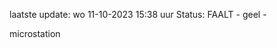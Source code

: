 laatste update: 
wo 11-10-2023 15:38   uur 
Status: FAALT - geel - 
<div class="service Y">microstation</div>